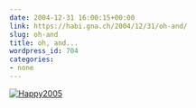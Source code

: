 ```yaml
---
date: 2004-12-31 16:00:15+00:00
link: https://habi.gna.ch/2004/12/31/oh-and/
slug: oh-and
title: oh, and...
wordpress_id: 704
categories:
- none
---
```



[![Happy2005](https://habi.gna.ch/blog/images/happy2005-tm.jpg)](https://habi.gna.ch/blog/images/happy2005.jpg)

